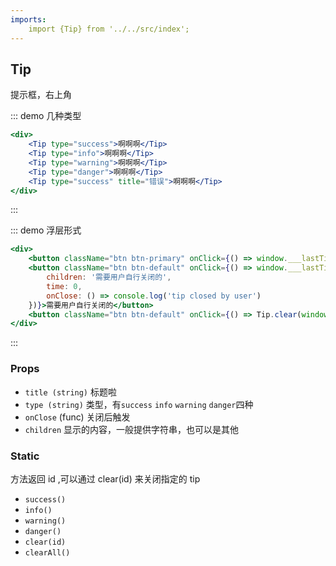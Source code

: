 ```yaml
---
imports:
    import {Tip} from '../../src/index';
---
```

## Tip

提示框，右上角

::: demo 几种类型
```jsx
<div>
    <Tip type="success">啊啊啊</Tip>
    <Tip type="info">啊啊啊</Tip>
    <Tip type="warning">啊啊啊</Tip>
    <Tip type="danger">啊啊啊</Tip>
    <Tip type="success" title="错误">啊啊啊</Tip>
</div>
```
:::

::: demo 浮层形式
```jsx
<div>
    <button className="btn btn-primary" onClick={() => window.___lastTip = Tip.info('提示啦，提示啦')}>默认 3s 关闭</button>
    <button className="btn btn-default" onClick={() => window.___lastTip = Tip.success({
        children: '需要用户自行关闭的',
        time: 0,
        onClose: () => console.log('tip closed by user')
    })}>需要用户自行关闭的</button>
    <button className="btn btn-default" onClick={() => Tip.clear(window.___lastTip)}>关闭指定 tip （比如最后一个tip）</button>  
</div>
```
:::


### Props
- `title (string)` 标题啦
- `type (string)` 类型，有`success` `info` `warning` `danger`四种
- `onClose` (func) 关闭后触发
- `children` 显示的内容，一般提供字符串，也可以是其他

### Static

方法返回 id ,可以通过 clear(id) 来关闭指定的 tip

- `success()`
- `info()`
- `warning()`
- `danger()`
- `clear(id)`
- `clearAll()`
